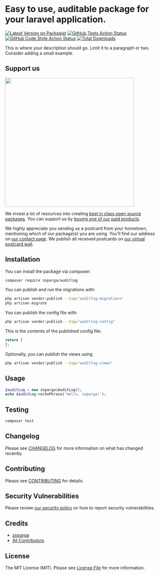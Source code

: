 # Easy to use, auditable package for your laravel application.

[![Latest Version on Packagist](https://img.shields.io/packagist/v/zoparga/auditlog.svg?style=flat-square)](https://packagist.org/packages/zoparga/auditlog)
[![GitHub Tests Action Status](https://img.shields.io/github/workflow/status/zoparga/auditlog/run-tests?label=tests)](https://github.com/zoparga/auditlog/actions?query=workflow%3Arun-tests+branch%3Amain)
[![GitHub Code Style Action Status](https://img.shields.io/github/workflow/status/zoparga/auditlog/Check%20&%20fix%20styling?label=code%20style)](https://github.com/zoparga/auditlog/actions?query=workflow%3A"Check+%26+fix+styling"+branch%3Amain)
[![Total Downloads](https://img.shields.io/packagist/dt/zoparga/auditlog.svg?style=flat-square)](https://packagist.org/packages/zoparga/auditlog)

This is where your description should go. Limit it to a paragraph or two. Consider adding a small example.

## Support us

[<img src="https://github-ads.s3.eu-central-1.amazonaws.com/AuditLog.jpg?t=1" width="419px" />](https://spatie.be/github-ad-click/AuditLog)

We invest a lot of resources into creating [best in class open source packages](https://spatie.be/open-source). You can support us by [buying one of our paid products](https://spatie.be/open-source/support-us).

We highly appreciate you sending us a postcard from your hometown, mentioning which of our package(s) you are using. You'll find our address on [our contact page](https://spatie.be/about-us). We publish all received postcards on [our virtual postcard wall](https://spatie.be/open-source/postcards).

## Installation

You can install the package via composer:

```bash
composer require zoparga/auditlog
```

You can publish and run the migrations with:

```bash
php artisan vendor:publish --tag="auditlog-migrations"
php artisan migrate
```

You can publish the config file with:

```bash
php artisan vendor:publish --tag="auditlog-config"
```

This is the contents of the published config file:

```php
return [
];
```

Optionally, you can publish the views using

```bash
php artisan vendor:publish --tag="auditlog-views"
```

## Usage

```php
$auditLog = new zoparga\AuditLog();
echo $auditLog->echoPhrase('Hello, zoparga!');
```

## Testing

```bash
composer test
```

## Changelog

Please see [CHANGELOG](CHANGELOG.md) for more information on what has changed recently.

## Contributing

Please see [CONTRIBUTING](.github/CONTRIBUTING.md) for details.

## Security Vulnerabilities

Please review [our security policy](../../security/policy) on how to report security vulnerabilities.

## Credits

- [zoparga](https://github.com/zoparga)
- [All Contributors](../../contributors)

## License

The MIT License (MIT). Please see [License File](LICENSE.md) for more information.

